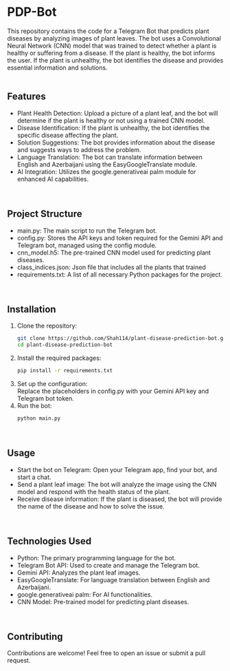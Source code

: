 # PDP-Bot
This repository contains the code for a Telegram Bot that predicts plant diseases by analyzing images of plant leaves. The bot uses a Convolutional Neural Network (CNN) model that was trained to detect whether a plant is healthy or suffering from a disease. If the plant is healthy, the bot informs the user. If the plant is unhealthy, the bot identifies the disease and provides essential information and solutions. <br/>
<br/>

## Features
* Plant Health Detection: Upload a picture of a plant leaf, and the bot will determine if the plant is healthy or not using a trained CNN model.
* Disease Identification: If the plant is unhealthy, the bot identifies the specific disease affecting the plant.
* Solution Suggestions: The bot provides information about the disease and suggests ways to address the problem.
* Language Translation: The bot can translate information between English and Azerbaijani using the EasyGoogleTranslate module.
* AI Integration: Utilizes the google.generativeai palm module for enhanced AI capabilities. <br/>
<br/>

## Project Structure
* main.py: The main script to run the Telegram bot.
* config.py: Stores the API keys and token required for the Gemini API and Telegram bot, managed using the config module.
* cnn_model.h5: The pre-trained CNN model used for predicting plant diseases.
* class_indices.json: Json file that includes all the plants that trained 
* requirements.txt: A list of all necessary Python packages for the project. <br/>
<br/>

## Installation
1. Clone the repository:
   ```bash
   git clone https://github.com/Shah114/plant-disease-prediction-bot.git
   cd plant-disease-prediction-bot
   ```
2. Install the required packages:
   ```bash
   pip install -r requirements.txt
   ```
3. Set up the configuration: <br/>
   Replace the placeholders in config.py with your Gemini API key and Telegram bot token.
4. Run the bot:
   ```bash
   python main.py
   ```
<br/>

## Usage
* Start the bot on Telegram: Open your Telegram app, find your bot, and start a chat.
* Send a plant leaf image: The bot will analyze the image using the CNN model and respond with the health status of the plant.
* Receive disease information: If the plant is diseased, the bot will provide the name of the disease and how to solve the issue. <br/>
<br/>

## Technologies Used
* Python: The primary programming language for the bot.
* Telegram Bot API: Used to create and manage the Telegram bot.
* Gemini API: Analyzes the plant leaf images.
* EasyGoogleTranslate: For language translation between English and Azerbaijani.
* google.generativeai palm: For AI functionalities.
* CNN Model: Pre-trained model for predicting plant diseases. <br/>
<br/>

## Contributing
Contributions are welcome! Feel free to open an issue or submit a pull request.
